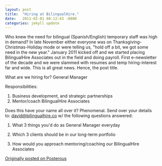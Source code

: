 ```yaml
---
layout: post
title:  "Hiring at BilingualHire."
date:   2011-02-01 08:12:43 -0800
categories: jekyll update
---
```


Who knew the need for bilingual (Spanish/English) temporary staff was high in demand? In late November either everyone was on Thanksgiving-Christmas-Holiday mode or were telling us, "hold off a bit, we got some need in the new year." January 2011 kicked off and we started placing BilingualHire Associates out in the field and doing payroll. First e-newsletter of the decade and we were slammed with resumes and temp hiring-interest far and wide. This is all great news. Hence, the post title.

What are we hiring for? General Manager

Responsibilities:
1. Business development, and strategic partnerships
2. Mentor/coach BilingualHire Associates

Does this have your name all over it? Phenomenal.
Send over your details to: david@bilingualhire.co w/ the following questions answered:

1. What 3 things you'd do as General Manager everyday

2. Which 3 clients should be in our long-term portfolio

3. How would you approach mentoring/coaching our BilingualHire Associates

[Originally posted on Posterous](http://molina.posterous.com/)
